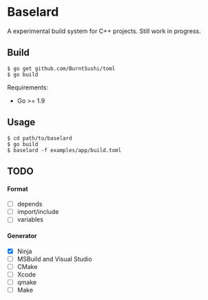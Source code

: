 # Baselard

A experimental build system for C++ projects. Still work in progress.

## Build

```shell
$ go get github.com/BurntSushi/toml
$ go build
```

Requirements:

- Go >= 1.9

## Usage

```shell
$ cd path/to/baselard
$ go build
$ baselard -f examples/app/build.toml
```

## TODO

#### Format

- [ ] depends
- [ ] import/include
- [ ] variables

#### Generator

- [x] Ninja
- [ ] MSBuild and Visual Studio
- [ ] CMake
- [ ] Xcode
- [ ] qmake
- [ ] Make
